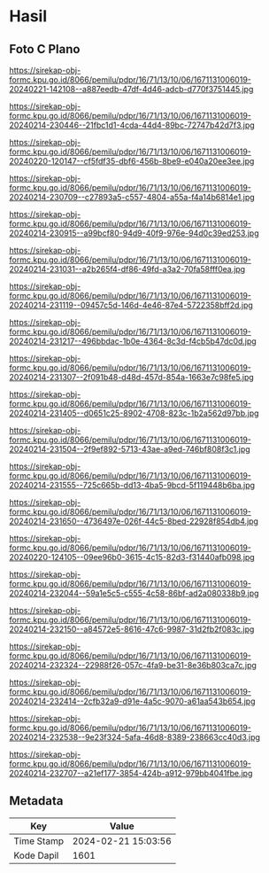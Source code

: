 # Hasil

## Foto C Plano

https://sirekap-obj-formc.kpu.go.id/8066/pemilu/pdpr/16/71/13/10/06/1671131006019-20240221-142108--a887eedb-47df-4d46-adcb-d770f3751445.jpg

https://sirekap-obj-formc.kpu.go.id/8066/pemilu/pdpr/16/71/13/10/06/1671131006019-20240214-230446--21fbc1d1-4cda-44d4-89bc-72747b42d7f3.jpg

https://sirekap-obj-formc.kpu.go.id/8066/pemilu/pdpr/16/71/13/10/06/1671131006019-20240220-120147--cf5fdf35-dbf6-456b-8be9-e040a20ee3ee.jpg

https://sirekap-obj-formc.kpu.go.id/8066/pemilu/pdpr/16/71/13/10/06/1671131006019-20240214-230709--c27893a5-c557-4804-a55a-f4a14b6814e1.jpg

https://sirekap-obj-formc.kpu.go.id/8066/pemilu/pdpr/16/71/13/10/06/1671131006019-20240214-230915--a99bcf80-94d9-40f9-976e-94d0c39ed253.jpg

https://sirekap-obj-formc.kpu.go.id/8066/pemilu/pdpr/16/71/13/10/06/1671131006019-20240214-231031--a2b265f4-df86-49fd-a3a2-70fa58fff0ea.jpg

https://sirekap-obj-formc.kpu.go.id/8066/pemilu/pdpr/16/71/13/10/06/1671131006019-20240214-231119--09457c5d-146d-4e46-87e4-5722358bff2d.jpg

https://sirekap-obj-formc.kpu.go.id/8066/pemilu/pdpr/16/71/13/10/06/1671131006019-20240214-231217--496bbdac-1b0e-4364-8c3d-f4cb5b47dc0d.jpg

https://sirekap-obj-formc.kpu.go.id/8066/pemilu/pdpr/16/71/13/10/06/1671131006019-20240214-231307--2f091b48-d48d-457d-854a-1663e7c98fe5.jpg

https://sirekap-obj-formc.kpu.go.id/8066/pemilu/pdpr/16/71/13/10/06/1671131006019-20240214-231405--d0651c25-8902-4708-823c-1b2a562d97bb.jpg

https://sirekap-obj-formc.kpu.go.id/8066/pemilu/pdpr/16/71/13/10/06/1671131006019-20240214-231504--2f9ef892-5713-43ae-a9ed-746bf808f3c1.jpg

https://sirekap-obj-formc.kpu.go.id/8066/pemilu/pdpr/16/71/13/10/06/1671131006019-20240214-231555--725c665b-dd13-4ba5-9bcd-5f119448b6ba.jpg

https://sirekap-obj-formc.kpu.go.id/8066/pemilu/pdpr/16/71/13/10/06/1671131006019-20240214-231650--4736497e-026f-44c5-8bed-22928f854db4.jpg

https://sirekap-obj-formc.kpu.go.id/8066/pemilu/pdpr/16/71/13/10/06/1671131006019-20240220-124105--09ee96b0-3615-4c15-82d3-f31440afb098.jpg

https://sirekap-obj-formc.kpu.go.id/8066/pemilu/pdpr/16/71/13/10/06/1671131006019-20240214-232044--59a1e5c5-c555-4c58-86bf-ad2a080338b9.jpg

https://sirekap-obj-formc.kpu.go.id/8066/pemilu/pdpr/16/71/13/10/06/1671131006019-20240214-232150--a84572e5-8616-47c6-9987-31d2fb2f083c.jpg

https://sirekap-obj-formc.kpu.go.id/8066/pemilu/pdpr/16/71/13/10/06/1671131006019-20240214-232324--22988f26-057c-4fa9-be31-8e36b803ca7c.jpg

https://sirekap-obj-formc.kpu.go.id/8066/pemilu/pdpr/16/71/13/10/06/1671131006019-20240214-232414--2cfb32a9-d91e-4a5c-9070-a61aa543b654.jpg

https://sirekap-obj-formc.kpu.go.id/8066/pemilu/pdpr/16/71/13/10/06/1671131006019-20240214-232538--9e23f324-5afa-46d8-8389-238663cc40d3.jpg

https://sirekap-obj-formc.kpu.go.id/8066/pemilu/pdpr/16/71/13/10/06/1671131006019-20240214-232707--a21ef177-3854-424b-a912-979bb4041fbe.jpg


## Metadata

| Key        | Value               |
| ---------- | ------------------- |
| Time Stamp | 2024-02-21 15:03:56 |
| Kode Dapil | 1601                |



